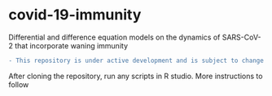 # covid-19-immunity
Differential and difference equation models on the dynamics of SARS-CoV-2 that incorporate waning immunity

```diff
- This repository is under active development and is subject to change as the analysis evolves
```

After cloning the repository, run any scripts in R studio. More instructions to follow
